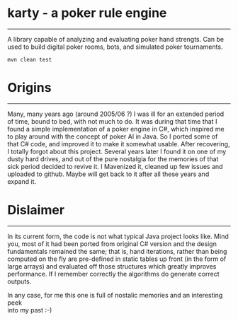 # karty - a poker rule engine
---------------------
A library capable of analyzing and evaluating poker hand strengts. 
Can be used to build digital poker rooms, bots, and simulated poker 
tournaments.
```
mvn clean test
```

# Origins
---------------------
Many, many years ago (around 2005/06 ?) I was ill for an extended 
period of time, bound to bed, with not much to do. It was during 
that time that I found a simple implementation of a poker engine 
in C#, which inspired me to play around with the concept of poker AI 
in Java. So I ported some of that C# code, and improved it to make it somewhat 
usable. After recovering, I totally forgot about this project. Several 
years later I found it on one of my dusty hard drives, and out of the pure 
nostalgia for the memories of that sick period decided to revive it. 
I Mavenized it, cleaned up few issues and uploaded to github. Maybe will get back 
to it after all these years and expand it.

# Dislaimer
---------------------
In its current form, the code is not what typical Java project looks like. Mind you, 
most of it had been ported from original C# version and the design fundamentals 
remained the same; that is, hand iterations, rather than being computed on the fly 
are pre-defined in static tables up front (in the form of large arrays) and evaluated 
off those structures which greatly improves performance. If I remember correctly the 
algorithms do generate correct outputs.

In any case, for me this one is full of nostalic memories and an interesting peek  
into my past :-)

